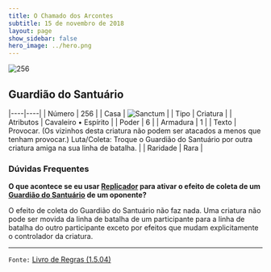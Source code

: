```yaml
---
title: O Chamado dos Arcontes
subtitle: 15 de novembro de 2018
layout: page
show_sidebar: false
hero_image: ../hero.png
---
```


![256](https://cdn.keyforgegame.com/media/card_front/pt/341_256_43Q78X6H273_pt.png)

## Guardião do Santuário

|----|----|
| Número | 256 |
| Casa | ![Sanctum](https://archonarcana.com/images/thumb/c/c7/Sanctum.png/22px-Sanctum.png "Santuário") |
| Tipo | Criatura |
| Atributos | Cavaleiro • Espírito |
| Poder | 6 |
| Armadura | 1 |
| Texto | Provocar. (Os vizinhos desta criatura não podem ser atacados a menos que tenham provocar.) Luta/Coleta: Troque o Guardião do Santuário por outra criatura amiga na sua linha de batalha. |
| Raridade | Rara |

### Dúvidas Frequentes

**O que acontece se eu usar [Replicador](/cota/150) para ativar o efeito
de coleta de um [Guardião do Santuário](/cota/256) de um oponente?**

O efeito de coleta do Guardião do Santuário não faz nada. Uma criatura
não pode ser movida da linha de batalha de um participante para a
linha de batalha do outro participante exceto por efeitos que mudam
explicitamente o controlador da criatura.

<hr/>

`Fonte:` [Livro de Regras (1.5.04)](https://drive.google.com/open?id=14pM1J8ZR_4hZbGFZt-ArQdAGsHCPEQdE)
